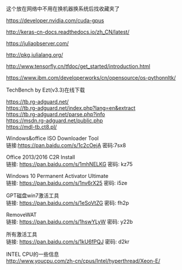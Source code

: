 这个放在网络中不用在换机器换系统后找收藏夹了

https://developer.nvidia.com/cuda-gpus

http://keras-cn-docs.readthedocs.io/zh_CN/latest/

https://juliaobserver.com/

http://pkg.julialang.org/

http://www.tensorfly.cn/tfdoc/get_started/introduction.html  

https://www.ibm.com/developerworks/cn/opensource/os-pythonnltk/  

TechBench by Ezt(v3.3)在线下载  

https://tb.rg-adguard.net/  
https://tb.rg-adguard.net/index.php?lang=en&extract  
https://tb.rg-adguard.net/parse.php?info   
https://msdn.rg-adguard.net/public.php   
https://mdl-tb.ct8.pl/   


Windows&office ISO Downloader Tool   
链接:https://pan.baidu.com/s/1c2cOejA 密码:7sx8   


Office 2013/2016 C2R Install   
链接: https://pan.baidu.com/s/1mhNELKG 密码: kz75   


Windows 10 Permanent Activator Ultimate   
链接: https://pan.baidu.com/s/1nv6rX25 密码: i5ze    


GPT磁盘win7激活工具   
链接: https://pan.baidu.com/s/1eSoVtZG 密码: fh2p   


RemoveWAT   
链接: https://pan.baidu.com/s/1hswYLyW 密码: y22b   


所有激活工具   
链接: https://pan.baidu.com/s/1kU6fPQJ 密码: d2kr   

INTEL CPU的一些信息    
http://www.youcpu.com/zh-cn/cpus/Intel/hyperthread/Xeon-E/
 
